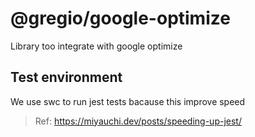 # @gregio/google-optimize

Library too integrate with google optimize

## Test environment

We use swc to run jest tests bacause this improve speed

> Ref: https://miyauchi.dev/posts/speeding-up-jest/
